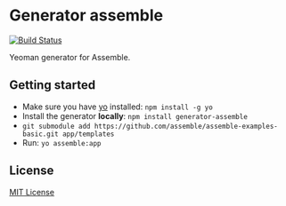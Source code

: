 # Generator assemble
[![Build Status](https://secure.travis-ci.org/hariadi/generator-assemble.png?branch=master)](https://travis-ci.org/hariadi/generator-assemble)

Yeoman generator for Assemble.

## Getting started
- Make sure you have [yo](https://github.com/yeoman/yo) installed:
    `npm install -g yo`
- Install the generator **locally**: `npm install generator-assemble`
- `git submodule add https://github.com/assemble/assemble-examples-basic.git app/templates`
- Run: `yo assemble:app`

## License
[MIT License](http://en.wikipedia.org/wiki/MIT_License)
